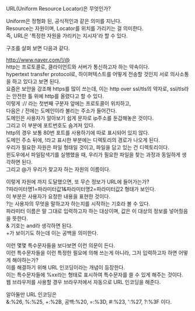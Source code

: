 URL(Uniform Resource Locator)은 무엇인가?

Uniform은 정형화 된, 공식적인과 같은 의미를 지닌다.  
Resource는 자원이며, Locator를 위치를 가리키는 걸 의미한다.  
즉, URL은 '특정한 자원을 가리키는 지시자'라 할 수 있다.  

구조를 살펴 보면 다음과 같다.  

http://www.naver.com/!/@  
http는 프로토콜로, 클라이언트와 서버가 통신하고자 하는 약속이다.  
hypertext transfer protocol로, 하이퍼텍스트를 어떻게 전송할 것인지 서로 의사소통을 하고 있다고 보면 된다.  
요즘은 보안을 강조해 https를 많이 쓰는데, 이는 http over ssl/tls의 약자로, ssl/tls라는 안전한 틀 위에 http를 올렸다고 할 수 있다.  
이렇게 :// 라는 첫번째 구분자 앞에는 프로토콜이 위치하고,  
다음은 / 전에는 도메인이라 불리는 주소가 들어간다.  
도메인은 사용자가 알아보기 쉽게 문자로 ip주소를 둔갑해놓은 것이다.  
그리고 이 부분에 포트번호도 숨겨져 있다.  
http의 경우 보통 80번 포트를 사용하기에 따로 표시되어 있지 않다.  
도메인 주소 뒤에, !라고 표시한 부분에는 디렉토리의 경로가 나오게 된다.  
우리가 필요한 자원은 파일 형태일 것이고, 파일을 담고 있는 건 디렉토리이다.  
윈도우에서 파일탐색기를 실행했을 때, 우리가 필요한 파일을 찾는 과정과 동일하게 생각하면 된다.  
그리고 @가 우리가 찾고자 하는 자원의 이름이다.  

이렇게 자원에 까지 도달했으면, 또 무슨 정보가 URL에 들어가는가?  
?파라미터명1=파라미터값1&파라미터명2=파라미터값2 형태가 보인다.  
이 부분은 사용자가 요청한 내용을 표현한 것이다.  
?는 사용자의 무엇을 말하고자 하는지를 시작하는 기호라 볼 수 있다.  
파라미터 이름은 말 그대로 입력하고자 하는 대상이며, 값은 이 대상의 정보를 넣어줬음을 뜻한다.  
& 기호는 and라 생각하면 된다.  
+가 보이기도 하는데 이는 공백을 의미한다.  

이런 몇몇 특수문자들을 보다보면 이런 의문이 든다.  
이런 특수문자들을 이런 특정한 필요에 의해 쓰는게 아니라, 그저 입력하고자 하면 어떻게 해야하는가?  
이를 해결하기 위해 URL 인코딩이라는 개념이 등장한다.  
이는 특수문자들에 %xx라는 형태로 표시하여 특수문자를 쓸 수 있게 해주는 것이다.  
웹 브라우저를 사용할 경우 브라우저에서 자동으로 URL 인코딩을 해준다.  

알아둘만 URL 인코딩은  
&:%26, %:%25, +:%2B, 공백:%20, =:%3D, #:%23, ':%27, ?:%3F 이다.  
